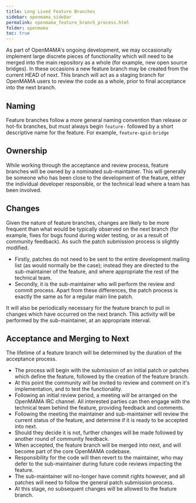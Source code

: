 ```yaml
---
title: Long Lived Feature Branches
sidebar: openmama_sidebar
permalink: openmama_feature_branch_process.html
folder: openmama
toc: true
---
```

As part of OpenMAMA's ongoing development, we may occasionally implement large discrete pieces of functionality which will need to be merged into the main repository as a whole (for example, new open source bridges). In these occasions a new feature branch may be created from the current HEAD of next. This branch will act as a staging branch for OpenMAMA users to review the code as a whole, prior to final acceptance into the next branch. 

## Naming
Feature branches follow a more general naming convention than release or hot-fix branches, but must always begin `feature-` followed by a short descriptive name for the feature. For example, `feature-qpid-bridge`

## Ownership 
While working through the acceptance and review process, feature branches will be owned by a nominated sub-maintainer. This will generally be someone who has been close to the development of the feature, either the individual developer responsible, or the technical lead where a team has been involved.

## Changes
Given the nature of feature branches, changes are likely to be more frequent than what would be typically observed on the next branch (for example, fixes for bugs found during wider testing, or as a result of community feedback). As such the patch submission process is slightly modified.

* Firstly, patches do not need to be sent to the entire development mailing list (as would normally be the case); instead they are directed to the sub-maintainer of the feature, and where appropriate the rest of the technical team. 
* Secondly, it is the sub-maintainer who will perform the review and commit process. 
Apart from these differences, the patch process is exactly the same as for a regular main line patch. 

It will also be periodically necessary for the feature branch to pull in changes which have occurred on the next branch. This activity will be performed by the sub-maintainer, at an appropriate interval. 

## Acceptance and Merging to Next
The lifetime of a feature branch will be determined by the duration of the acceptance process.

* The process will begin with the submission of an initial patch or patches which define the feature, followed by the creation of the feature branch. 
* At this point the community will be invited to review and comment on it's implementation, and to test the functionality. 
* Following an initial review period, a meeting will be arranged on the OpenMAMA IRC channel. All interested parties can then engage with the technical team behind the feature, providing feedback and comments. 
* Following the meeting the maintainer and sub-maintainer will review the current status of the feature, and determine if it is ready to be accepted into next. 
* Should they decide it is not, further changes will be made followed by another round of community feedback.     
* When accepted, the feature branch will be merged into next, and will become part of the core OpenMAMA codebase. 
* Responsibility for the code will then revert to the maintainer, who may defer to the sub-maintainer during future code reviews impacting the feature. 
* The sub-maintainer will no-longer have commit rights however, and all patches will need to follow the general patch submission process. 
* At this stage, no subsequent changes will be allowed to the feature branch.

